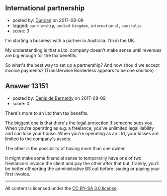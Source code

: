 ## International partnership

- posted by: [Duncan](https://stackexchange.com/users/3518926/duncan) on 2017-08-09
- tagged: `partnership`, `united-kingdom`, `international`, `australia`
- score: 3

I'm starting a business with a partner in Australia. I'm in the UK. 

My understanding is that a Ltd. company doesn't make sense until revenues are big enough for the tax benefits. 

So what's the best way to set up a partnership? And how should we accept invoice payments? (Transferwise Borderless appears to be one soultion)


## Answer 13151

- posted by: [Denis de Bernardy](https://stackexchange.com/users/182468/denis-de-bernardy) on 2017-08-09
- score: 0

There's more to an Ltd than tax benefits.

The biggest one is that there's the legal protection if someone sues you. When you're operating as e.g. a freelance, you've unlimited legal liability and can lose your house. When you're operating as an Ltd, your losses are limited to the company's assets.

The other is the possibility of having more than one owner.

It might make some financial sense to temporarily have one of two freelancers invoice the client and pay the other after that but, frankly, you'll be better off sorting the administrative BS out before issuing or paying your first invoice.



---

All content is licensed under the [CC BY-SA 3.0 license](https://creativecommons.org/licenses/by-sa/3.0/).
